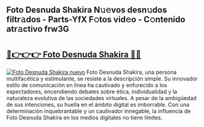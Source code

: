 ## Foto Desnuda Shakira N𝚞𝚎vos desn𝚞dos filtr𝚊dos - Parts-YfX F𝚘tos vid𝚎o - C𝚘ntenido atr𝚊ctivo frw3G

# <h2><a href="http://mb6r7p.tromn.icu/?c=Foto+Desnuda+Shakira">🔗👉👉👉 Foto Desnuda Shakira 🔗🔗</a></h2>

[![Foto Desnuda Shakira nuevo](https://i.imgur.com/pEAQMta.gif)](http://mb6r7p.tromn.icu/?c=Foto+Desnuda+Shakira)
Foto Desnuda Shakira, una persona multifacética y estimulante, se resiste a la descripción simple. Su innovador estilo de comunicación en línea ha cautivado y enfurecido a los espectadores, encendiendo debates sobre ética, individualidad y la naturaleza evolutiva de las sociedades virtuales. A pesar de la ambigüedad de sus intenciones, su huella en el ámbito digital es imborrable. Con una determinación inquebrantable y un cautivador innegable, la influencia de Foto Desnuda Shakira en los medios digitales no tiene límites.
